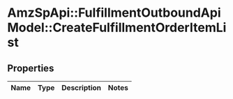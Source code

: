 # AmzSpApi::FulfillmentOutboundApiModel::CreateFulfillmentOrderItemList

## Properties
Name | Type | Description | Notes
------------ | ------------- | ------------- | -------------


